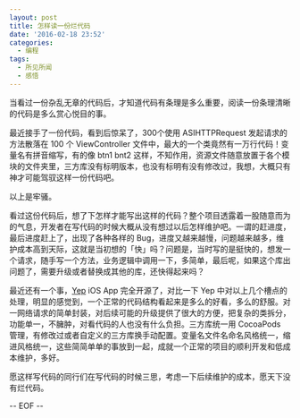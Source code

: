 ```yaml
---
layout: post
title: 怎样读一份烂代码
date: '2016-02-18 23:52'
categories:
  - 编程
tags:
  - 所见所闻
  - 感悟
---
```


当看过一份杂乱无章的代码后，才知道代码有条理是多么重要，阅读一份条理清晰的代码是多么赏心悦目的事。
<!-- more-->

最近接手了一份代码，看到后惊呆了，300个使用 ASIHTTPRequest 发起请求的方法散落在 100 个 ViewController 文件中，最大的一个类竟然有一万行代码！变量名有拼音缩写，有的像 btn1 bnt2 这样，不知作用，资源文件随意放置于各个模块的文件夹里，三方库没有标明版本，也没有标明有没有修改过，我想，大概只有神才可能驾驭这样一份代码吧。

以上是牢骚。

看过这份代码后，想了下怎样才能写出这样的代码？整个项目透露着一股随意而为的气息，开发者在写代码的时候大概从没有想过以后怎样维护吧。一谓的赶进度，最后进度赶上了，出现了各种各样的 Bug，进度又越来越慢，问题越来越多，维护成本高到天际，这就是当初想的「快」吗？问题是，当时写的是挺快的，想发一个请求，随手写一个方法，业务逻辑中调用一下，多简单，最后呢，如果这个库出问题了，需要升级或者替换成其他的库，还快得起来吗？

最近还有一个事，[Yep](https://github.com/CatchChat/Yep) iOS App 完全开源了，对比一下 Yep 中对以上几个槽点的处理，明显的感觉到，一个正常的代码结构看起来是多么的好看，多么的舒服。对一网络请求的简单封装，对后续可能的升级提供了很大的方便，把复杂的类拆分，功能单一，不臃肿，对看代码的人也没有什么负担。三方库统一用 CocoaPods 管理，有修改过或者自定义的三方库换手动配置。变量名文件名命名风格统一，缩进风格统一，这些简简单单的事放到一起，成就一个正常的项目的顺利开发和低成本维护，多好。

愿这样写代码的同行们在写代码的时候三思，考虑一下后续维护的成本，愿天下没有烂代码。

-- EOF --

